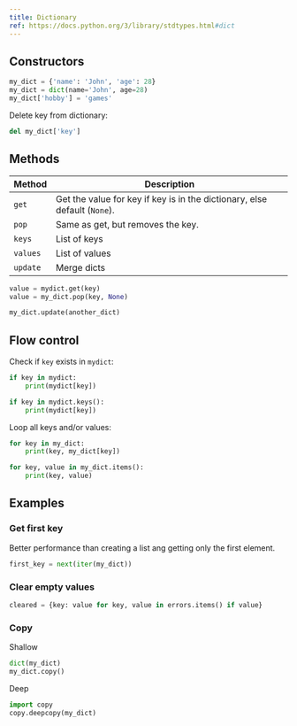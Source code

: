 ```yaml
---
title: Dictionary
ref: https://docs.python.org/3/library/stdtypes.html#dict
---
```


## Constructors

```python
my_dict = {'name': 'John', 'age': 28}
my_dict = dict(name='John', age=28)
my_dict['hobby'] = 'games'
```

Delete key from dictionary:

```python
del my_dict['key']
```

## Methods

| Method | Description |
| --- | --- |
| `get` | Get the value for key if key is in the dictionary, else default (`None`). |
| `pop` | Same as get, but removes the key. |
| `keys` | List of keys |
| `values` | List of values |
| `update` | Merge dicts |

```python
value = mydict.get(key)
value = my_dict.pop(key, None)

my_dict.update(another_dict)
```

## Flow control

Check if `key` exists in `mydict`:

```python
if key in mydict:
    print(mydict[key])

if key in mydict.keys():
    print(mydict[key])
```

Loop all keys and/or values:

```python
for key in my_dict:
    print(key, my_dict[key])

for key, value in my_dict.items():
    print(key, value)
```

## Examples

### Get first key

Better performance than creating a list ang getting only the first element.

```python
first_key = next(iter(my_dict))
```

### Clear empty values

```python
cleared = {key: value for key, value in errors.items() if value}
```

### Copy

Shallow

```python
dict(my_dict)
my_dict.copy()
```

Deep

```python
import copy
copy.deepcopy(my_dict)
```
